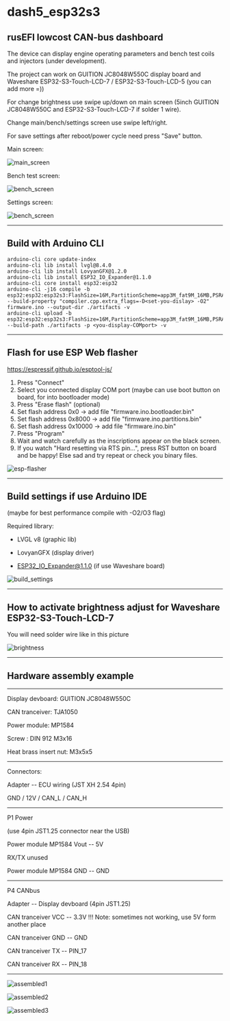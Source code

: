 # dash5_esp32s3

rusEFI lowcost CAN-bus dashboard
-------------------------------------------------------------------

The device can display engine operating parameters and bench test coils and injectors (under development).

The project can work on GUITION JC8048W550C display board and Waveshare ESP32-S3-Touch-LCD-7 / ESP32-S3-Touch-LCD-5 (you can add more =))

For change brightness use swipe up/down on main screen (5inch GUITION JC8048W550C and ESP32-S3-Touch-LCD-7 if solder 1 wire).

Change main/bench/settings screen use swipe left/right.

For save settings after reboot/power cycle need press "Save" button.

Main screen:

![main_screen](https://github.com/Light-r4y/dash5_esp32s3/blob/main/media/main_screen.png)

Bench test screen:

![bench_screen](https://github.com/Light-r4y/dash5_esp32s3/blob/main/media/bench_screen.png)

Settings screen:

![bench_screen](https://github.com/Light-r4y/dash5_esp32s3/blob/main/media/settings_screen.png)

-------------------------------------------------------------------

## Build with Arduino CLI

```
arduino-cli core update-index
arduino-cli lib install lvgl@8.4.0
arduino-cli lib install LovyanGFX@1.2.0
arduino-cli lib install ESP32_IO_Expander@1.1.0
arduino-cli core install esp32:esp32
arduino-cli -j16 compile -b esp32:esp32:esp32s3:FlashSize=16M,PartitionScheme=app3M_fat9M_16MB,PSRAM=opi,EventsCore=0 --build-property "compiler.cpp.extra_flags=-D<set-you-dislay> -O2" firmware.ino --output-dir ./artifacts -v
arduino-cli upload -b esp32:esp32:esp32s3:FlashSize=16M,PartitionScheme=app3M_fat9M_16MB,PSRAM=opi,EventsCore=0 --build-path ./artifacts -p <you-display-COMport> -v
```

-------------------------------------------------------------------

## Flash for use ESP Web flasher
https://espressif.github.io/esptool-js/

1. Press "Connect"
2. Select you connected display COM port (maybe can use boot button on board, for into bootloader mode)
3. Press "Erase flash" (optional)
4. Set flash address 0x0 -> add file "firmware.ino.bootloader.bin"
5. Set flash address 0x8000 -> add file "firmware.ino.partitions.bin"
6. Set flash address 0x10000 -> add file "firmware.ino.bin"
7. Press "Program"
8. Wait and watch carefully as the inscriptions appear on the black screen.
9. If you watch "Hard resetting via RTS pin...", press RST button on board and be happy! Else sad and try repeat or check you binary files.



![esp-flasher](https://github.com/Light-r4y/dash5_esp32s3/blob/main/media/esp-flasher.png)

-------------------------------------------------------------------

## Build settings if use Arduino IDE

(maybe for best performance compile with -O2/O3 flag)

Required library:

- LVGL v8 (graphic lib)

- LovyanGFX (display driver)

- ESP32_IO_Expander@1.1.0 (if use Waveshare board)

![build_settings](https://github.com/Light-r4y/dash5_esp32s3/blob/main/media/adruino_settings.jpg)


-------------------------------------------------------------------

## How to activate brightness adjust for Waveshare ESP32-S3-Touch-LCD-7

You will need solder wire like in this picture

![brightness](https://github.com/Light-r4y/dash5_esp32s3/blob/main/media/upgrade_for_brightness_7.png)

-------------------------------------------------------------------
## Hardware assembly example
-------------------------------------------------------------------

Display devboard: GUITION JC8048W550C

CAN tranceiver: TJA1050

Power module: MP1584

Screw : DIN 912 M3x16

Heat brass insert nut: M3x5x5

-------------------------------------------------------------------

Connectors:

Adapter -- ECU wiring (JST XH 2.54 4pin)

GND / 12V / CAN_L / CAN_H

-------------------------------------------------------------------

P1 Power

(use 4pin JST1.25 connector near the USB)

Power module MP1584 Vout -- 5V

RX/TX unused

Power module MP1584 GND -- GND

-------------------------------------------------------------------

P4 CANbus 

Adapter -- Display devboard (4pin JST1.25)

CAN tranceiver VCC -- 3.3V !!! Note: sometimes not working, use 5V form another place

CAN tranceiver GND -- GND

CAN tranceiver TX -- PIN_17

CAN tranceiver RX -- PIN_18

-------------------------------------------------------------------

![assembled1](https://github.com/Light-r4y/dash5_esp32s3/blob/main/media/7.png)


![assembled2](https://github.com/Light-r4y/dash5_esp32s3/blob/main/media/8.png)


![assembled3](https://github.com/Light-r4y/dash5_esp32s3/blob/main/media/6.jpeg)
